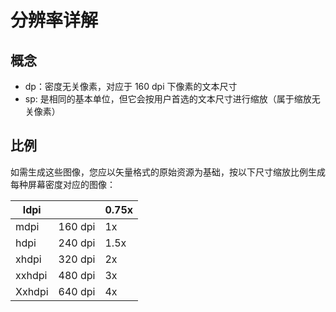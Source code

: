 

# 分辨率详解

## 概念

- dp：密度无关像素，对应于 160 dpi 下像素的文本尺寸
- sp: 是相同的基本单位，但它会按用户首选的文本尺寸进行缩放（属于缩放无关像素）



## 比例

如需生成这些图像，您应以矢量格式的原始资源为基础，按以下尺寸缩放比例生成每种屏幕密度对应的图像：

| ldpi   |         | 0.75x |
| ------ | ------- | ----- |
| mdpi   | 160 dpi | 1x    |
| hdpi   | 240 dpi | 1.5x  |
| xhdpi  | 320 dpi | 2x    |
| xxhdpi | 480 dpi | 3x    |
| Xxhdpi | 640 dpi | 4x    |